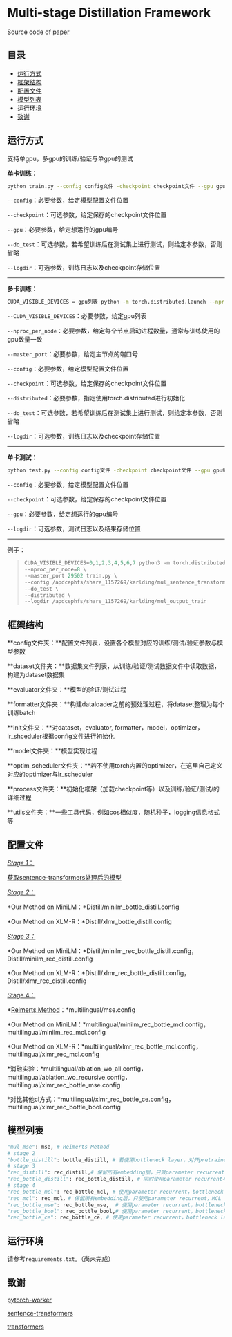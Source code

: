 # Multi-stage Distillation Framework

Source code of [paper](https://github.com)

## 目录

* [运行方式](#运行方式)
* [框架结构](#框架结构)
* [配置文件](#配置文件)
* [模型列表](#模型列表)
* [运行环境](#运行环境)
* [致谢](#致谢)

## 运行方式

支持单gpu，多gpu的训练/验证与单gpu的测试

**单卡训练：**

```bash
python train.py --config config文件 -checkpoint checkpoint文件 --gpu gpu编号 --do_test --logdir 训练文件夹
```

``--config``：必要参数，给定模型配置文件位置

``--checkpoint``：可选参数，给定保存的checkpoint文件位置

``--gpu``：必要参数，给定想运行的gpu编号

``--do_test``：可选参数，若希望训练后在测试集上进行测试，则给定本参数，否则省略

``--logdir``：可选参数，训练日志以及checkpoint存储位置

------

**多卡训练：**

```bash
CUDA_VISIBLE_DEVICES = gpu列表 python -m torch.distributed.launch --nproc_per_node = gpu数量 --master_port 指定端口号 train.py --config config文件 --checkpoint checkpoint文件 --distributed --do_test --logdir 训练文件夹
```

``--CUDA_VISIBLE_DEVICES``：必要参数，给定gpu列表

``--nproc_per_node``：必要参数，给定每个节点启动进程数量，通常与训练使用的gpu数量一致

``--master_port``：必要参数，给定主节点的端口号

``--config``：必要参数，给定模型配置文件位置

``--checkpoint``：可选参数，给定保存的checkpoint文件位置

``--distributed``：必要参数，指定使用torch.distributed进行初始化

``--do_test``：可选参数，若希望训练后在测试集上进行测试，则给定本参数，否则省略

``--logdir``：可选参数，训练日志以及checkpoint存储位置

------

**单卡测试：**

```bash
python test.py --config config文件 -checkpoint checkpoint文件 --gpu gpu编号 --logdir 测试文件夹
```

``--config``：必要参数，给定模型配置文件位置

``--checkpoint``：可选参数，给定保存的checkpoint文件位置

``--gpu``：必要参数，给定想运行的gpu编号

``--logdir``：可选参数，测试日志以及结果存储位置

------

例子：

> ```python
> CUDA_VISIBLE_DEVICES=0,1,2,3,4,5,6,7 python3 -m torch.distributed.launch \
> --nproc_per_node=8 \
> --master_port 29502 train.py \
> --config /apdcephfs/share_1157269/karlding/mul_sentence_transformers/config/multilingual/xlmr_rec_bottle_mcl.config \
> --do_test \
> --distributed \
> --logdir /apdcephfs/share_1157269/karlding/mul_output_train
> ```

## 框架结构

**config文件夹：**配置文件列表，设置各个模型对应的训练/测试/验证参数与模型参数

**dataset文件夹：**数据集文件列表，从训练/验证/测试数据文件中读取数据，构建为dataset数据集

**evaluator文件夹：**模型的验证/测试过程

**formatter文件夹：**构建dataloader之前的预处理过程，将dataset整理为每个训练batch

**init文件夹：**对dataset，evaluator, formatter，model，optimizer，lr_shceduler根据config文件进行初始化

**model文件夹：**模型实现过程

**optim_scheduler文件夹：**若不使用torch内置的optimizer，在这里自己定义对应的optimizer与lr_scheduler

**process文件夹：**初始化框架（加载checkpoint等）以及训练/验证/测试/的详细过程

**utils文件夹：**一些工具代码，例如cos相似度，随机种子，logging信息格式等

## 配置文件

<u>*Stage 1*：</u>

[获取sentence-transformers处理后的模型](https://github.com/UKPLab/sentence-transformers)

<u>*Stage 2*：</u>

*Our Method on MiniLM：*Distill/minilm_bottle_distill.config

*Our Method on XLM-R：*Distill/xlmr_bottle_distill.config

<u>*Stage 3：*</u>

*Our Method on MiniLM：*Distill/minilm_rec_bottle_distill.config，Distill/minilm_rec_distill.config

*Our Method on XLM-R：*Distill/xlmr_rec_bottle_distill.config，Distill/xlmr_rec_distill.config

<u>Stage 4：</u>

*[Reimerts Method](https://arxiv.org/abs/2004.09813)：*multilingual/mse.config

*Our Method on MiniLM：*multilingual/minilm_rec_bottle_mcl.config，multilingual/minilm_rec_mcl.config		

*Our Method on XLM-R：*multilingual/xlmr_rec_bottle_mcl.config，multilingual/xlmr_rec_mcl.config

*消融实验：*multilingual/ablation_wo_all.config，multilingual/ablation_wo_recursive.config，multilingual/xlmr_rec_bottle_mse.config

*对比其他cl方式：*multilingual/xlmr_rec_bottle_ce.config，multilingual/xlmr_rec_bottle_bool.config

## 模型列表

```python
"mul_mse": mse, # Reimerts Method
# stage 2
"bottle_distill": bottle_distill, # 若使用bottleneck layer，对齐pretrained model的embedding层与初始化的bottleneck层
# stage 3
"rec_distill": rec_distill,# 保留所有embedding层，只做parameter recurrent
"rec_bottle_distill": rec_bottle_distill, # 同时使用parameter recurrent与bottleneck layer
# stage 4
"rec_bottle_mcl": rec_bottle_mcl, # 使用parameter recurrent，bottleneck layer，MCL
"rec_mcl": rec_mcl，# 保留所有embedding层，只使用parameter recurrent，MCL
"rec_bottle_mse": rec_bottle_mse,  # 使用parameter recurrent，bottleneck layer，MCL任务替换为MSE
"rec_bottle_bool": rec_bottle_bool,# 使用parameter recurrent，bottleneck layer，MCL任务替换为Bool
"rec_bottle_ce": rec_bottle_ce, # 使用parameter recurrent，bottleneck layer，MCL任务替换为CE
```

## 运行环境

请参考``requirements.txt``。（尚未完成）

## 致谢

[pytorch-worker](https://github.com/haoxizhong/pytorch-worker)

[sentence-transformers](https://github.com/UKPLab/sentence-transformers)

[transformers](https://github.com/huggingface/transformers)
